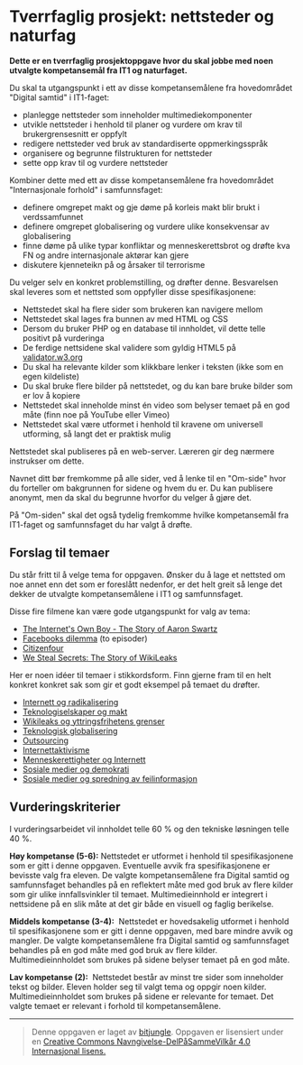 # Tverrfaglig prosjekt: nettsteder og naturfag

**Dette er en tverrfaglig prosjektoppgave hvor du skal jobbe med noen utvalgte kompetansemål fra IT1 og naturfaget.**

Du skal ta utgangspunkt i ett av disse kompetansemålene fra hovedområdet "Digital samtid" i IT1-faget:

* planlegge nettsteder som inneholder multimediekomponenter
* utvikle nettsteder i henhold til planer og vurdere om krav til brukergrensesnitt er oppfylt
* redigere nettsteder ved bruk av standardiserte oppmerkingsspråk
* organisere og begrunne filstrukturen for nettsteder
* sette opp krav til og vurdere nettsteder


Kombiner dette med ett av disse kompetansemålene fra hovedområdet "Internasjonale forhold" i samfunnsfaget:

* definere omgrepet makt og gje døme på korleis makt blir brukt i verdssamfunnet
* definere omgrepet globalisering og vurdere ulike konsekvensar av globalisering
* finne døme på ulike typar konfliktar og menneskerettsbrot og drøfte kva FN og andre internasjonale aktørar kan gjere
* diskutere kjenneteikn på og årsaker til terrorisme

Du velger selv en konkret problemstilling, og drøfter denne. Besvarelsen skal leveres som et nettsted som oppfyller disse spesifikasjonene:

* Nettstedet skal ha flere sider som brukeren kan navigere mellom
* Nettstedet skal lages fra bunnen av med HTML og CSS
* Dersom du bruker PHP og en database til innholdet, vil dette telle positivt på vurderinga
* De ferdige nettsidene skal validere som gyldig HTML5 på [validator.w3.org](https://validator.w3.org/)
* Du skal ha relevante kilder som klikkbare lenker i teksten (ikke som en egen kildeliste)
* Du skal bruke flere bilder på nettstedet, og du kan bare bruke bilder som er lov å kopiere 
* Nettstedet skal inneholde minst én video som belyser temaet på en god måte (finn noe på YouTube eller Vimeo)
* Nettstedet skal være utformet i henhold til kravene om universell utforming, så langt det er praktisk mulig

Nettstedet skal publiseres på en web-server. Læreren gir deg nærmere instrukser om dette. 

Navnet ditt bør fremkomme på alle sider, ved å lenke til en "Om-side" hvor du forteller om bakgrunnen for sidene og hvem du er. Du kan publisere anonymt, men da skal du begrunne hvorfor du velger å gjøre det. 

På "Om-siden" skal det også tydelig fremkomme hvilke kompetansemål fra IT1-faget og samfunnsfaget du har valgt å drøfte.


## Forslag til temaer

Du står fritt til å velge tema for oppgaven. Ønsker du å lage et nettsted om noe annet enn det som er foreslått nedenfor, er det helt greit så lenge det dekker de utvalgte kompetansemålene i IT1 og samfunnsfaget.

Disse fire filmene kan være gode utgangspunkt for valg av tema:

* [The Internet's Own Boy - The Story of Aaron Swartz](https://en.wikipedia.org/wiki/The_Internet%27s_Own_Boy)
* [Facebooks dilemma](https://tv.nrk.no/serie/facebooks-dilemma) (to episoder)
* [Citizenfour](https://en.wikipedia.org/wiki/Citizenfour)
* [We Steal Secrets: The Story of WikiLeaks](https://en.wikipedia.org/wiki/We_Steal_Secrets:_The_Story_of_WikiLeaks)

Her er noen idéer til temaer i stikkordsform. Finn gjerne fram til en helt konkret konkret sak som gir et godt eksempel på temaet du drøfter.

* [Internett og radikalisering](https://www.regjeringen.no/no/sub/radikalisering/veileder/internett-og-radikalisering/id2403142/)
* [Teknologiselskaper og makt](https://www.theguardian.com/commentisfree/2019/feb/18/the-guardian-view-on-facebook-the-arrogance-of-power)
* [Wikileaks og yttringsfrihetens grenser](https://www.nrk.no/urix/det-du-behover-a-vite-om-julian-assange-1.13123737)
* [Teknologisk globalisering](https://ndla.no/subjects/subject:18/topic:1:194233/topic:1:82493/resource:1:82570)
* [Outsourcing](https://www.nrk.no/norge/helse-sor-ost_-innrommer-at-utenlandske-it-arbeidere-har-hatt-tilgang-til-pasientjournaler-1.13478443)
* [Internettaktivisme](https://en.wikipedia.org/wiki/Internet_activism)
* [Menneskerettigheter og Internett](https://www.hrw.org/topic/free-speech/internet-freedom)
* [Sosiale medier og demokrati](https://en.wikipedia.org/wiki/Social_media_in_the_2016_United_States_presidential_election)
* [Sosiale medier og spredning av feilinformasjon](https://nrkbeta.no/2015/11/17/paris-fleip-eller-fakta/)

## Vurderingskriterier

I vurderingsarbeidet vil innholdet telle 60 % og den tekniske løsningen telle 40 %.

**Høy kompetanse (5-6):** Nettstedet er utformet i henhold til spesifikasjonene som er gitt i denne oppgaven. Eventuelle avvik fra spesifikasjonene er bevisste valg fra eleven. De valgte kompetansemålene fra Digital samtid og samfunnsfaget behandles på en reflektert måte med god bruk av flere kilder som gir ulike innfallsvinkler til temaet. Multimedieinnhold er integrert i nettsidene på en slik måte at det gir både en visuell og faglig berikelse.

**Middels kompetanse (3-4):**  Nettstedet er hovedsakelig utformet i henhold til spesifikasjonene som er gitt i denne oppgaven, med bare mindre avvik og mangler. De valgte kompetansemålene fra Digital samtid og samfunnsfaget behandles på en god måte med god bruk av flere kilder. Multimedieinnholdet som brukes på sidene belyser temaet på en god måte.

**Lav kompetanse (2):**  Nettstedet består av minst tre sider som inneholder tekst og bilder. Eleven holder seg til valgt tema og oppgir noen kilder. Multimedieinnholdet som brukes på sidene er relevante for temaet. Det valgte temaet er relevant i forhold til kompetansemålene.

---

>Denne oppgaven er laget av [bitjungle](https://github.com/bitjungle).
>Oppgaven er lisensiert under en
>[Creative Commons Navngivelse-DelPåSammeVilkår 4.0 Internasjonal lisens.
](http://creativecommons.org/licenses/by-sa/4.0/)

